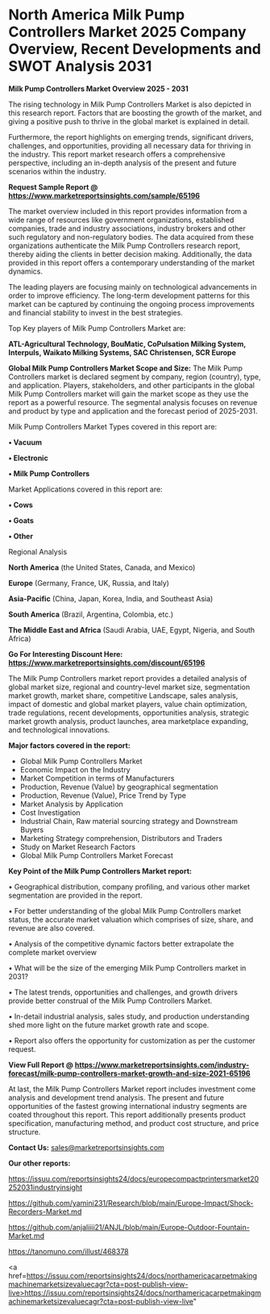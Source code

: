 # North America Milk Pump Controllers Market 2025 Company Overview, Recent Developments and SWOT Analysis 2031

<Strong> Milk Pump Controllers Market Overview 2025 - 2031</strong>

The rising technology in Milk Pump Controllers Market is also depicted in this research report. Factors that are boosting the growth of the market, and giving a positive push to thrive in the global market is explained in detail.

Furthermore, the report highlights on emerging trends, significant drivers, challenges, and opportunities, providing all necessary data for thriving in the industry. This report market research offers a comprehensive perspective, including an in-depth analysis of the present and future scenarios within the industry.

<strong>Request Sample Report @ <a href=https://www.marketreportsinsights.com/sample/65196>https://www.marketreportsinsights.com/sample/65196</a></strong>

The market overview included in this report provides information from a wide range of resources like government organizations, established companies, trade and industry associations, industry brokers and other such regulatory and non-regulatory bodies. The data acquired from these organizations authenticate the Milk Pump Controllers research report, thereby aiding the clients in better decision making. Additionally, the data provided in this report offers a contemporary understanding of the market dynamics.

The leading players are focusing mainly on technological advancements in order to improve efficiency. The long-term development patterns for this market can be captured by continuing the ongoing process improvements and financial stability to invest in the best strategies.

Top Key players of Milk Pump Controllers Market are:

<strong>ATL-Agricultural Technology, BouMatic, CoPulsation Milking System, Interpuls, Waikato Milking Systems, SAC Christensen, SCR Europe</strong>

<strong><b>Global Milk Pump Controllers Market Scope and Size:</b></strong>
The Milk Pump Controllers market is declared segment by company, region (country), type, and application. Players, stakeholders, and other participants in the global Milk Pump Controllers market will gain the market scope as they use the report as a powerful resource. The segmental analysis focuses on revenue and product by type and application and the forecast period of 2025-2031.

Milk Pump Controllers Market Types covered in this report are:

<strong>• Vacuum

• Electronic

• Milk Pump Controllers</strong>

Market Applications covered in this report are:

<strong>• Cows

• Goats

• Other</strong> 

Regional Analysis

<strong>North America</strong> (the United States, Canada, and Mexico)

<strong>Europe</strong> (Germany, France, UK, Russia, and Italy)

<strong>Asia-Pacific</strong> (China, Japan, Korea, India, and Southeast Asia)

<strong>South America</strong> (Brazil, Argentina, Colombia, etc.)

<strong>The Middle East and Africa</strong> (Saudi Arabia, UAE, Egypt, Nigeria, and South Africa)

<strong>Go For Interesting Discount Here: <a href=https://www.marketreportsinsights.com/discount/65196>https://www.marketreportsinsights.com/discount/65196</a></strong>

The Milk Pump Controllers market report provides a detailed analysis of global market size, regional and country-level market size, segmentation market growth, market share, competitive Landscape, sales analysis, impact of domestic and global market players, value chain optimization, trade regulations, recent developments, opportunities analysis, strategic market growth analysis, product launches, area marketplace expanding, and technological innovations.

<strong><b>Major factors covered in the report:</b></strong>
<ul>
  <li>Global Milk Pump Controllers Market </li>
  <li>Economic Impact on the Industry</li>
  <li>Market Competition in terms of Manufacturers</li>
  <li>Production, Revenue (Value) by geographical segmentation</li>
  <li>Production, Revenue (Value), Price Trend by Type</li>
  <li>Market Analysis by Application</li>
  <li>Cost Investigation</li>
  <li>Industrial Chain, Raw material sourcing strategy and Downstream Buyers</li>
  <li>Marketing Strategy comprehension, Distributors and Traders</li>
  <li>Study on Market Research Factors</li>
  <li>Global Milk Pump Controllers Market Forecast</li>
</ul>

<strong><b>Key Point of the Milk Pump Controllers Market report:</b></strong>

• Geographical distribution, company profiling, and various other market segmentation are provided in the report.

• For better understanding of the global Milk Pump Controllers market status, the accurate market valuation which comprises of size, share, and revenue are also covered.

• Analysis of the competitive dynamic factors better extrapolate the complete market overview

• What will be the size of the emerging Milk Pump Controllers market in 2031?

• The latest trends, opportunities and challenges, and growth drivers provide better construal of the Milk Pump Controllers Market.

• In-detail industrial analysis, sales study, and production understanding shed more light on the future market growth rate and scope.

• Report also offers the opportunity for customization as per the customer request.

<strong><b>View Full Report @ <a href=https://www.marketreportsinsights.com/industry-forecast/milk-pump-controllers-market-growth-and-size-2021-65196>https://www.marketreportsinsights.com/industry-forecast/milk-pump-controllers-market-growth-and-size-2021-65196</a></b></strong>


At last, the Milk Pump Controllers Market report includes investment come analysis and development trend analysis. The present and future opportunities of the fastest growing international industry segments are coated throughout this report. This report additionally presents product specification, manufacturing method, and product cost structure, and price structure.

<strong>Contact Us:</strong>
sales@marketreportsinsights.com

<strong>Our other reports:</strong>

<a href=https://issuu.com/reportsinsights24/docs/europecompactprintersmarket20252031industryinsight>https://issuu.com/reportsinsights24/docs/europecompactprintersmarket20252031industryinsight</a>

<a href=https://github.com/yamini231/Research/blob/main/Europe-Impact/Shock-Recorders-Market.md>https://github.com/yamini231/Research/blob/main/Europe-Impact/Shock-Recorders-Market.md</a>

<a href=https://github.com/anjaliiii21/ANJL/blob/main/Europe-Outdoor-Fountain-Market.md>https://github.com/anjaliiii21/ANJL/blob/main/Europe-Outdoor-Fountain-Market.md</a>

<a href=https://tanomuno.com/illust/468378>https://tanomuno.com/illust/468378</a>

<a href=https://issuu.com/reportsinsights24/docs/northamericacarpetmakingmachinemarketsizevaluecagr?cta=post-publish-view-live>https://issuu.com/reportsinsights24/docs/northamericacarpetmakingmachinemarketsizevaluecagr?cta=post-publish-view-live</a>"
